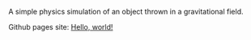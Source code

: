 A simple physics simulation of an object thrown in a gravitational field.

Github pages site:
<a href="http://example.com/" target="_blank">Hello, world!</a>
